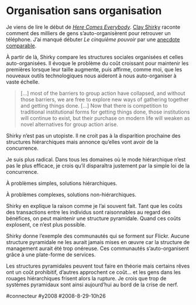# Organisation sans organisation

Je viens de lire le début de [*Here Comes Everybody*](http://www.herecomeseverybody.org/). [Clay Shirky](http://www.shirky.com/) raconte comment des milliers de gens s’auto-organisèrent pour retrouver un téléphone. J’ai manqué débuter *Le cinquième pouvoir* par une [anecdote comparable](../../2006/11/une-histoire-de-deux-roues.md).

À partir de là, Shirky compare les structures sociales organisées et celles auto-organisées. Il évoque le problème du coût croissant pour maintenir les premières lorsque leur taille augmente, puis affirme, comme moi, que les nouveaux outils technologiques nous aideront à nous auto-organiser à vaste échelle.

> […] most of the barriers to group action have collapsed, and without those barriers, we are free to explore new ways of gathering together and getting things done. […] Now that there is competition to traditional institutional forms for getting things done, those institutions will continue to exist, but their purchase on modern life will weaken as novel alternatives for group action arise.

Shirky n’est pas un utopiste. Il ne croit pas à la disparition prochaine des structures hiérarchiques mais annonce qu’elles vont avoir de la concurrence.

Je suis plus radical. Dans tous les domaines où le mode hiérarchique n’est pas le plus efficace, je crois qu’il disparaîtra justement par la simple loi de la concurrence.

À problèmes simples, solutions hiérarchiques.

À problèmes complexes, solutions non-hiérarchiques.

Shirky en explique la raison comme je l’ai souvent fait. Tant que les coûts des transactions entre les individus sont raisonnables au regard des bénéfices, on peut maintenir une structure pyramidale. Quand ces coûts explosent, ce n’est plus possible.

Shirky donne l’exemple des communautés qui se forment sur Flickr. Aucune structure pyramidale ne les aurait jamais mises en œuvre car la structure de management aurait été trop onéreuse. Ces communautés s’auto-organisent grâce à une plate-forme de services.

Les structures pyramidales peuvent tout faire en théorie mais certains rêves ont un coût prohibitif, d’autres approchent ce coût… et les gens dans les rouages hiérarchiques frisent alors la rupture. Je crois que trop de systèmes pyramidaux sont ainsi aujourd’hui au bord de la crise de nerf.

#connecteur #y2008 #2008-8-29-10h26
